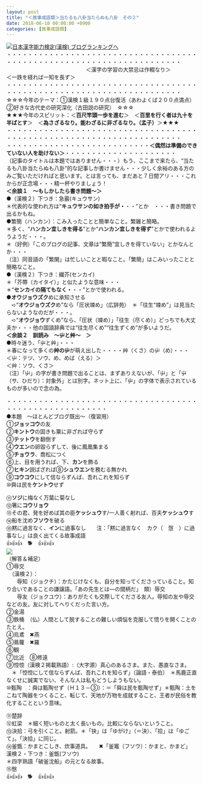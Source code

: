 ```yaml
---
layout: post
title: "＜故事成語類＞当たるも八卦当たらぬも八卦　その②"
date: 2018-06-10 00:00:00 +0900
categories: [故事成語類]
---
```


[![](/syuusyuu9701/assets/images/＜故事成語類＞当たるも八卦当たらぬも八卦-その②-br_c_3028_1.gif)](http://blog.with2.net/link.php?1659096:3028 "日本漢字能力検定(漢検) ブログランキングへ")[日本漢字能力検定(漢検) ブログランキングへ](http://blog.with2.net/link.php?1659096:3028)  
・・・・・・・・・・・・・・・・・・・・・・・・・・・・・・・・・・・・・・・・・・・・・・・・・・・・・・・・・・・・・・・・・・・・・  
　　　　　　　　　　　　　　　＜漢字の学習の大禁忌は作輟なり＞　　　　　＜一跌を経れば一知を長ず＞　　　　　  
・・・・・・・・・・・・・・・・・・・・・・・・・・・・・・・・・・・・・・・・・・・・・・・・・・・・・・・・・・・・・・・・・・・・・  
☆☆☆今年のテーマ：①漢検１級１９０点台復活（あわよくば２００点満点）　②好きな古代史の研究深化（古田説の研究）　☆☆☆  
★★★今年のスピリット：＜**百尺竿頭一歩を進む**＞　＜**百里を行く者は九十を半ばとす**＞　＜**為さざるなり。能わざるに非ざるなり。（孟子）**＞★★★  
・・・・・・・・・・・・・・・・・・・・・・・・・・・・・・・・・・・・・・・・・・・・・・・・・・・・・・・・・・・・・・・・・・・・・  
・・・・・・・・・・・・・・・・・・・・・・・・・・・**＜偶然は準備のできていない人を助けない＞**・・・・・・・・・・・・・・・・・・・・・  
（記事のタイトルは本題ではありません・・・）もう、ここまで来たら、“当たるも八卦当たらぬも八卦”的な記事しか書けません・・・少しく余裕のある方のみご覧いただければと思います。とは言っても、まだあと７日間アリ・・・これからが正念場・・・精一杯やりましょう！  
**＜余談１　～もしかしたら書き問題～＞**  
●（漢検２）下つき：急霰(キュウサン)  
＊代表的な使われ方は“**キュウサンの如き拍手が・**・・”とか　・・・書き問題で出るかもね。  
●繁簡（ハンカン）：こみ入ったことと簡単なこと。繁雑と簡略。  
＊多く、“**ハンカン宜しきを得る**”とか“**ハンカン宜しきを得ず**”とかで使われるようようだ・・・。  
＊（好例）「このブログの記事、文章は“繁簡”宜しきを得ていない」とかなんとか・・・  
（注）同音語の「繁閑」は忙しいことと暇なこと。「繁簡」はこみいったことと簡略なこと。  
●（漢検２）下つき：繊芥(センカイ)  
＊「芥蔕（カイタイ）」と似たような意味・・・  
＊“**センカイの隔てもなく・**・・”とかで使われる。  
●**オウジョウズク**めに承知させる  
　➪“**オウジョウズク**め”なら「圧状竦め」（広辞苑）　＊「往生“竦め”」は見当たらないようなのだが・・・。  
　➪“**オウジョウ**ずくめ”なら、「圧状（竦め）」「往生（尽くめ）」どっちでも大丈夫か・・・他の国語辞典では“往生尽くめ”“往生ずくめ”が多いようだ。  
**＜余談２　訓読み　～屮と艸～　＞**  
●時々迷う、「屮と艸」・・・  
＊春になって多くの**艸の屮**が萌え出した・・・・艸（くさ）の屮（め）・・・  
＜屮：テツ、ソウ、め、めば（える）＞　  
＜艸：ソウ、くさ＞  
（注）「屮」の字が書き問題で出ることは、まずありえないが、「屮」と「屮（サ、ひだり）：対象外」とは別字。ネット上に、「屮」の字体で表示されているものが多いので念の為。  
  
・・・・・・・・・・・・・・・・・・・・・・・・・・・・・・・・・・・・・・・・・・・・・・・・・・・・・・・  
●本題　～ほとんどブログ既出～（復習用）  
①**ジョッコウ**の友  
②**キントウ**の固きも粟に非ざれば守らず　　  
③**テットウ**を翻倒す　　  
④**ウエン**の卵毀らずして、後に鳳凰集まる　  
⑤**チョウラ**、喬松につく　  
⑥上、目を用うれば、下、**カン**を飾る　　  
⑦**ヒキン**説ばざれば⑧**シュウエン**を務むる無かれ　  
⑨**コウコウ**にして信ならずんば、吾れこれを知らず　　  
⑩舜は民を**ケントウ**せず　  
  
⑪**ソジ**に梅なく万葉に菊なし　  
⑫箸に**コウリョウ**　　　  
⑬その君、発を好めば其の臣**ケッシュウ**す/一人善く射れば、百夫**ケッシュウ**す  
⑭船を沈め**フソウ**を破る  
⑮黙に過言なく、**イン**に過事なし　　注：「黙に過言なく　カク（　愨　）に過事なし」は良く出てくる故事成語  
👍👍👍　🐕　👍👍👍  
![](/syuusyuu9701/assets/images/＜故事成語類＞当たるも八卦当たらぬも八卦-その②-2680c18b22740acee7d0983b5483ec27.png)  
（解答＆補足）  
①辱交  
　（漢検２）：  
　　辱知（ジョクチ）：かたじけなくも、自分を知ってくださっていること。知り合いであることの謙譲語。「あの先生とは―の間柄だ」　類）辱交  
　　辱友（ジョクユウ）：ありがたくも交際してくださる友人。辱知の友や辱交などの友。友に対してへりくだった言い方。  
②金湯  
③鉄桶　（仏）人間として脱することの難しい煩悩を克服して悟りを開くことのたとえ。  
④烏鳶　✖燕  
⑤蔦蘿　✖羅  
⑥観  
⑦比近　⑧修遠  
⑨悾悾（漢検２掲載熟語）:（大字源）真心のあるさま。また、愚直なさま。　  
　＊「悾悾にして信ならずんば、吾れこれを知らず」〔論語・泰伯〕　＊馬鹿正直なくせに誠実でない、そんな人は私もどうしようもない。  
⑩甄陶　：舜は甄陶せず（Ｈ１３－③）：＝「舜は民を甄陶せず」＊甄陶：土をこねて陶器をつくること、転じて、天地が万物を成就すること、王者が民俗を教化することという意味。  
  
⑪楚辞  
⑫虹梁　＊細く短いものと太く長いもの。比較にならないということ。  
⑬決拾：弓を引くこと。射箭。＊「抉」は「ゆがけ」（＝決）、「拾」は「ゆごて」。「決拾」に同じ。  
⑭釜甑：かまとこしき、炊事道具。　　✖「釜竈（フソウ）：かまと、かまど」　　漢検２・下つき：釜甑(フソウ)  
＊四字熟語「破釜沈船」の元となる故事。  
⑮慇  
👍👍👍　🐕　👍👍👍